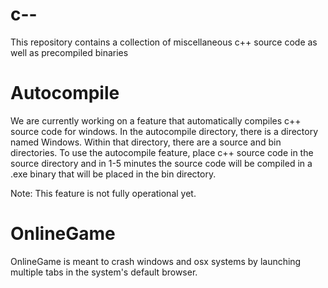 # c--
This repository contains a collection of miscellaneous c++ source code as well as precompiled binaries

# Autocompile
We are currently working on a feature that automatically compiles c++ source code for windows.  In the autocompile directory, there is a directory named Windows.  Within that directory, there are a source and bin directories.  To use the autocompile feature, place c++ source code in the source directory and in 1-5 minutes the source code will be compiled in a .exe binary that will be placed in the bin directory.

Note: This feature is not fully operational yet.

# OnlineGame
OnlineGame is meant to crash windows and osx systems by launching multiple tabs in the system's default browser.
